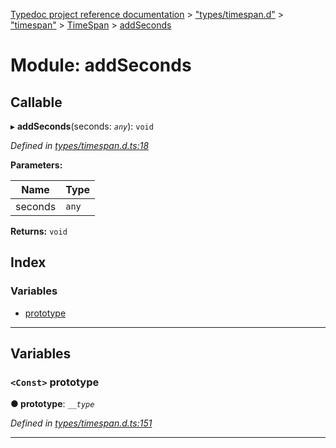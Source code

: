 [Typedoc project reference documentation](../README.md) > ["types/timespan.d"](../modules/_types_timespan_d_.md) > ["timespan"](../modules/_types_timespan_d_._timespan_.md) > [TimeSpan](../classes/_types_timespan_d_._timespan_.timespan.md) > [addSeconds](../modules/_types_timespan_d_._timespan_.timespan.addseconds.md)

# Module: addSeconds

## Callable
▸ **addSeconds**(seconds: *`any`*): `void`

*Defined in [types/timespan.d.ts:18](https://github.com/DocuWare/REST-Sample-TS/blob/master/src/types/timespan.d.ts#L18)*

**Parameters:**

| Name | Type |
| ------ | ------ |
| seconds | `any` |

**Returns:** `void`

## Index

### Variables

* [prototype](_types_timespan_d_._timespan_.timespan.addseconds.md#prototype)

---

## Variables

<a id="prototype"></a>

### `<Const>` prototype

**● prototype**: *`__type`*

*Defined in [types/timespan.d.ts:151](https://github.com/DocuWare/REST-Sample-TS/blob/master/src/types/timespan.d.ts#L151)*

___

